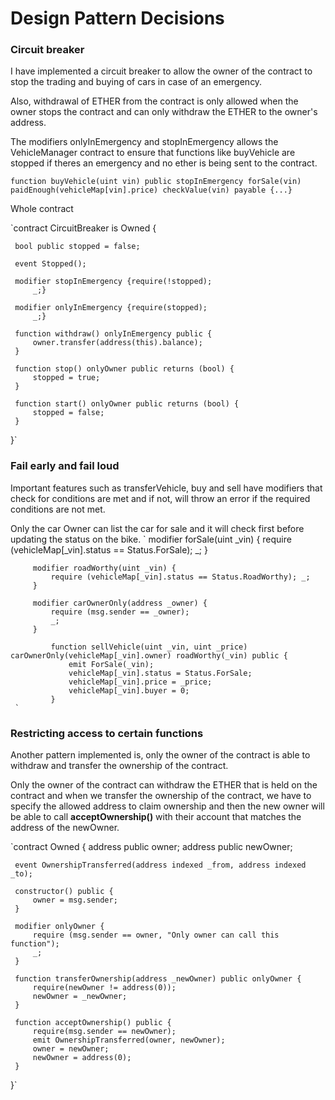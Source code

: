 # Design Pattern Decisions

### Circuit breaker

I have implemented a circuit breaker to allow the owner of the contract to stop the trading and buying of cars in case of an emergency.

Also, withdrawal of ETHER from the contract is only allowed when the owner stops the contract and can only withdraw the ETHER to the owner's address.

The modifiers onlyInEmergency and stopInEmergency allows the VehicleManager contract to ensure that functions like buyVehicle are stopped if theres an emergency and no ether is being sent to the contract.


` function buyVehicle(uint vin) public stopInEmergency forSale(vin) paidEnough(vehicleMap[vin].price) checkValue(vin) payable {...}
`

Whole contract

`contract CircuitBreaker is Owned {

     bool public stopped = false;

     event Stopped();

     modifier stopInEmergency {require(!stopped);
         _;}

     modifier onlyInEmergency {require(stopped);
         _;}

     function withdraw() onlyInEmergency public {
         owner.transfer(address(this).balance);
     }

     function stop() onlyOwner public returns (bool) {
         stopped = true;
     }

     function start() onlyOwner public returns (bool) {
         stopped = false;
     }
 }`

###  Fail early and fail loud

  Important features such as transferVehicle, buy and sell have modifiers that check for conditions are met and if not, will throw an error if the required conditions are not met.

  Only the car Owner can list the car for sale and it will check first before updating the status on the bike.
    `  modifier forSale(uint _vin) {
             require (vehicleMap[_vin].status == Status.ForSale); _;
         }

         modifier roadWorthy(uint _vin) {
             require (vehicleMap[_vin].status == Status.RoadWorthy); _;
         }

         modifier carOwnerOnly(address _owner) {
             require (msg.sender == _owner);
             _;
         }

             function sellVehicle(uint _vin, uint _price) carOwnerOnly(vehicleMap[_vin].owner) roadWorthy(_vin) public {
                 emit ForSale(_vin);
                 vehicleMap[_vin].status = Status.ForSale;
                 vehicleMap[_vin].price = _price;
                 vehicleMap[_vin].buyer = 0;
             }
     `

### Restricting access to certain functions

Another pattern implemented is, only the owner of the contract is able to withdraw and transfer the ownership of the contract.

Only the owner of the contract can withdraw the ETHER that is held on the contract and when we transfer the ownership of the contract, we have to specify the allowed address to claim ownership and then the new owner will be able to call **acceptOwnership()** with their account that matches the address of the newOwner.

`contract Owned {
     address public owner;
     address public newOwner;

     event OwnershipTransferred(address indexed _from, address indexed _to);

     constructor() public {
         owner = msg.sender;
     }

     modifier onlyOwner {
         require (msg.sender == owner, "Only owner can call this function");
         _;
     }

     function transferOwnership(address _newOwner) public onlyOwner {
         require(newOwner != address(0));
         newOwner = _newOwner;
     }

     function acceptOwnership() public {
         require(msg.sender == newOwner);
         emit OwnershipTransferred(owner, newOwner);
         owner = newOwner;
         newOwner = address(0);
     }
 }`